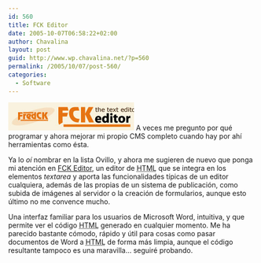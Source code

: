 ```yaml
---
id: 560
title: FCK Editor
date: 2005-10-07T06:58:22+02:00
author: Chavalina
layout: post
guid: http://www.wp.chavalina.net/?p=560
permalink: /2005/10/07/post-560/
categories:
  - Software
---
```

<a href="http://www.fckeditor.net" target="_blank"><img class="imgizqda" src="/imagenes/fotos/fckeditor.jpg" alt="FCKEditor" /></a> A veces me pregunto por qué programar y ahora mejorar mi propio CMS completo cuando hay por ahí herramientas como ésta.

Ya lo _oí_ nombrar en la lista Ovillo, y ahora me sugieren de nuevo que ponga mi atención en <a href="http://www.fckeditor.net" target="_blank">FCK Editor</a>, un editor de <acronym title="HyperText Markup Language">HTML</acronym> que se integra en los elementos _textarea_ y aporta las funcionalidades típicas de un editor cualquiera, además de las propias de un sistema de publicación, como subida de imágenes al servidor o la creación de formularios, aunque esto último no me convence mucho.

Una interfaz familiar para los usuarios de Microsoft Word, intuitiva, y que permite ver el código <acronym title="HyperText Markup Language">HTML</acronym> generado en cualquier momento. Me ha parecido bastante cómodo, rápido y útil para cosas como pasar documentos de Word a <acronym title="HyperText Markup Language">HTML</acronym> de forma más limpia, aunque el código resultante tampoco es una maravilla… seguiré probando.